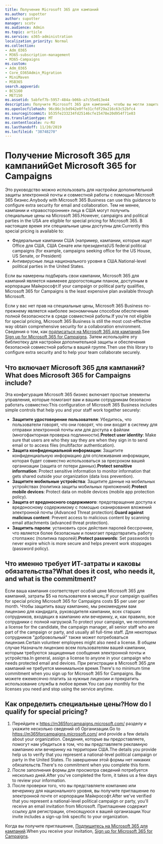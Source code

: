 ```yaml
---
title: Получение Microsoft 365 для кампаний
ms.author: supotter
author: supotter
manager: scotv
ms.audience: Admin
ms.topic: article
ms.service: o365-administration
localization_priority: Normal
ms.collection:
- Adm_O365
- M365-subscription-management
- M365-Campaigns
ms.custom:
- Adm_O365
- Core_O365Admin_Migration
- MiniMaven
- MSB365
search.appverid:
- BCS160
- MET150
ms.assetid: 5abfef7b-5957-484a-b06b-a7c55e013e44
description: Получите Microsoft 365 для кампаний, чтобы вы могли защитить кампанию от угроз циберсекурити до электронной почты, данных и коммуникаций.
ms.openlocfilehash: 96c86c3cbd942e0ffe31cfdf29a216c63c52bfc4
ms.sourcegitcommit: b535fe233234fd25146cfe15478e20d954f71e03
ms.translationtype: MT
ms.contentlocale: ru-RU
ms.lasthandoff: 11/20/2019
ms.locfileid: "38748270"
---
```

# <a name="get-microsoft-365-for-campaigns"></a><span data-ttu-id="3f7e4-103">Получение Microsoft 365 для кампаний</span><span class="sxs-lookup"><span data-stu-id="3f7e4-103">Get Microsoft 365 for Campaigns</span></span>

<span data-ttu-id="3f7e4-104">Это руководство можно использовать для настройки дополнительной защиты электронной почты и совместной работы с помощью Microsoft 365 бизнес.</span><span class="sxs-lookup"><span data-stu-id="3f7e4-104">Anybody with Microsoft 365 Business can use this guidance to configure extra security for email and collaboration.</span></span> <span data-ttu-id="3f7e4-105">Тем не менее, кампании и «правосторонние» лица в США могут получить специальные цены на Microsoft 365.</span><span class="sxs-lookup"><span data-stu-id="3f7e4-105">However, campaigns and political parties in the USA are eligible for special pricing for Microsoft 365.</span></span> <span data-ttu-id="3f7e4-106">В настоящее время эти специальные цены доступны для:</span><span class="sxs-lookup"><span data-stu-id="3f7e4-106">Currently this special pricing is available to:</span></span>
- <span data-ttu-id="3f7e4-107">Федеральные кампании США (например, кампании, которые ищут Office для США, США Сенате или президента)</span><span class="sxs-lookup"><span data-stu-id="3f7e4-107">US federal political campaigns (for example, campaigns seeking office for the US House, US Senate, or President)</span></span>
- <span data-ttu-id="3f7e4-108">Антивирусные лица национального уровня в США.</span><span class="sxs-lookup"><span data-stu-id="3f7e4-108">National-level political parties in the United States.</span></span>

<span data-ttu-id="3f7e4-109">Если вы намерены подбирать свои кампании, Microsoft 365 для кампаний является наименее дорогостоящим планом, доступным в корпорации Майкрософт.</span><span class="sxs-lookup"><span data-stu-id="3f7e4-109">If your campaign or political party qualifies, Microsoft 365 for Campaigns is the least expensive plan available through Microsoft.</span></span>  

<span data-ttu-id="3f7e4-110">Если у вас нет прав на специальные цены, Microsoft 365 Business по-прежнему является наиболее экономичным способом обеспечения полной безопасности в среде совместной работы.</span><span class="sxs-lookup"><span data-stu-id="3f7e4-110">If you're not eligible for special pricing, Microsoft 365 Business is still the most cost-effective way obtain comprehensive security for a collaboration environment.</span></span> <span data-ttu-id="3f7e4-111">Сведения о том, как [подписаться на Microsoft 365 для кампаний](m365-campaigns-sign-up.md).</span><span class="sxs-lookup"><span data-stu-id="3f7e4-111">See [Sign up for Microsoft 365 for Campaigns](m365-campaigns-sign-up.md).</span></span> <span data-ttu-id="3f7e4-112">Затем используйте эту библиотеку для настройки дополнительной защиты и обеспечения безопасной совместной работы в вашей группе.</span><span class="sxs-lookup"><span data-stu-id="3f7e4-112">Then use this library to configure extra security and to help your team collaborate securely.</span></span> 

## <a name="what-does-microsoft-365-for-campaigns-include"></a><span data-ttu-id="3f7e4-113">Что включает Microsoft 365 для кампаний?</span><span class="sxs-lookup"><span data-stu-id="3f7e4-113">What does Microsoft 365 for Campaigns include?</span></span>
<span data-ttu-id="3f7e4-114">Эта конфигурация Microsoft 365 бизнес включает простые элементы управления, которые помогают вам и вашим сотрудникам безопасно работать совместно:</span><span class="sxs-lookup"><span data-stu-id="3f7e4-114">This configuration of Microsoft 365 Business includes simple controls that help you and your staff work together securely:</span></span> 
- <span data-ttu-id="3f7e4-115">**Защитите удостоверение пользователя**: Убедитесь, что пользователи говорят, что они говорят, что они входят в систему для отправки электронной почты или для доступа к файлам (многофакторная проверка подлинности).</span><span class="sxs-lookup"><span data-stu-id="3f7e4-115">**Protect user identity**: Make sure that users are who they say they are when they sign in to send email or to access files (multifactor authentication).</span></span>
- <span data-ttu-id="3f7e4-116">**Защита конфиденциальной информации**: Защитите конфиденциальную информацию для отслеживания информации, которая будет совместно использоваться за пресроком вашей организации (защита от потери данных).</span><span class="sxs-lookup"><span data-stu-id="3f7e4-116">**Protect sensitive information**: Protect sensitive information to monitor information that gets shared outside your organization (data loss prevention).</span></span>
- <span data-ttu-id="3f7e4-117">**Защитите мобильные устройства**: Защитите данные на мобильных устройствах (политика защиты мобильных приложений).</span><span class="sxs-lookup"><span data-stu-id="3f7e4-117">**Protect mobile devices**: Protect data on mobile devices (mobile app protection policy).</span></span>
- <span data-ttu-id="3f7e4-118">**Защита от вредоносного содержимого**: предотвращение доступа к вредоносному содержимому с помощью сканирования вложений электронной почты (Advanced Threat protection).</span><span class="sxs-lookup"><span data-stu-id="3f7e4-118">**Guard against malicious content**: Prevent access to malicious content by scanning email attachments (advanced threat protection).</span></span>
- <span data-ttu-id="3f7e4-119">**Защитить пароли**: установить срок действия паролей бессрочнее, что является более безопасным и помогает предотвратить работу стоппажес (политика паролей).</span><span class="sxs-lookup"><span data-stu-id="3f7e4-119">**Protect passwords**: Set passwords to never expire which is more secure and helps prevent work stoppages (password policy).</span></span> 


## <a name="what-does-it-cost-who-needs-it-and-what-is-the-commitment"></a><span data-ttu-id="3f7e4-120">Что именно требует ИТ-затраты и каковы обязательства?</span><span class="sxs-lookup"><span data-stu-id="3f7e4-120">What does it cost, who needs it, and what is the commitment?</span></span>
<span data-ttu-id="3f7e4-121">Если ваша кампания соответствует особой цене Microsoft 365 для кампаний, затраты $5 на пользователя в месяц.</span><span class="sxs-lookup"><span data-stu-id="3f7e4-121">If your campaign qualifies for special pricing Microsoft 365 for Campaigns costs $5 per user per month.</span></span> <span data-ttu-id="3f7e4-122">Чтобы защитить вашу кампанию, мы рекомендуем вам лицензию для кандидата, руководителя кампании, всех старших сотрудников, входящих в кампанию или вечеринку, и, как правило, все сотрудники с полной нагрузкой.</span><span class="sxs-lookup"><span data-stu-id="3f7e4-122">To protect your campaign, we recommend a license for the candidate, the campaign manager, all senior staff who are part of the campaign or party, and usually all full-time staff.</span></span> <span data-ttu-id="3f7e4-123">Для некоторых сотрудников "добровольный" также может потребоваться лицензия.</span><span class="sxs-lookup"><span data-stu-id="3f7e4-123">Certain volunteer employees might also need a license.</span></span> <span data-ttu-id="3f7e4-124">В общем случае Назначьте лицензию всем пользователям вашей кампании, которым требуются защищенные сообщения электронной почты и устройства.</span><span class="sxs-lookup"><span data-stu-id="3f7e4-124">In general, assign a license to anyone in your campaign who needs protected email and devices.</span></span>
<span data-ttu-id="3f7e4-125">При регистрации в Microsoft 365 для кампаний не требуется минимальное время.</span><span class="sxs-lookup"><span data-stu-id="3f7e4-125">There's no minimum time commitment when you sign up for Microsoft 365 for Campaigns.</span></span> <span data-ttu-id="3f7e4-126">Вы можете ежемесячно платить за нужные лицензии и прекратить использование службы в любое время.</span><span class="sxs-lookup"><span data-stu-id="3f7e4-126">You can pay monthly for the licenses you need and stop using the service anytime.</span></span>

## <a name="how-do-i-qualify-for-special-pricing"></a><span data-ttu-id="3f7e4-127">Как определить специальные цены?</span><span class="sxs-lookup"><span data-stu-id="3f7e4-127">How do I qualify for special pricing?</span></span>

1. <span data-ttu-id="3f7e4-128">Перейдите к https://m365forcampaigns.microsoft.com/ разделу и укажите несколько сведений об Организации.</span><span class="sxs-lookup"><span data-stu-id="3f7e4-128">Go to https://m365forcampaigns.microsoft.com/ and provide a few details about your organization.</span></span> <span data-ttu-id="3f7e4-129">Сведения, которые вы предоставляете, помогут нам убедиться в том, что вы представляете рекламную кампанию или вечеринку на территории США.</span><span class="sxs-lookup"><span data-stu-id="3f7e4-129">The details you provide help us to verify that you represent a national-level political campaign or party in the United States.</span></span> <span data-ttu-id="3f7e4-130">По завершении этой формы нет никаких обязательств.</span><span class="sxs-lookup"><span data-stu-id="3f7e4-130">There's no commitment when you complete this form.</span></span> 
2. <span data-ttu-id="3f7e4-131">После заполнения формы для просмотра сведений потребуется несколько дней.</span><span class="sxs-lookup"><span data-stu-id="3f7e4-131">After you've completed the form, it takes us a few days to review your information.</span></span> 
3. <span data-ttu-id="3f7e4-132">После проверки того, что вы представляете компанию или вечеринку для национального уровня, вы получите приглашение по электронной почте от корпорации Майкрософт.</span><span class="sxs-lookup"><span data-stu-id="3f7e4-132">After we've verified that you represent a national-level political campaign or party, you'll receive an email invitation from Microsoft.</span></span> <span data-ttu-id="3f7e4-133">Приглашение содержит ссылку для регистрации, относящуюся к вашей организации.</span><span class="sxs-lookup"><span data-stu-id="3f7e4-133">Your invite includes a sign-up link specific to your organization.</span></span> 

<span data-ttu-id="3f7e4-134">Когда вы получите приглашение, [Подпишитесь на Microsoft 365 для кампаний](m365-campaigns-sign-up.md).</span><span class="sxs-lookup"><span data-stu-id="3f7e4-134">When you receive your invitation, [Sign up for Microsoft 365 for Campaigns](m365-campaigns-sign-up.md).</span></span>



